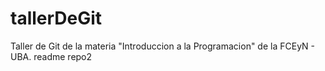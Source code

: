 # tallerDeGit

Taller de Git de la materia "Introduccion a la Programacion" de la FCEyN - UBA.
readme repo2
